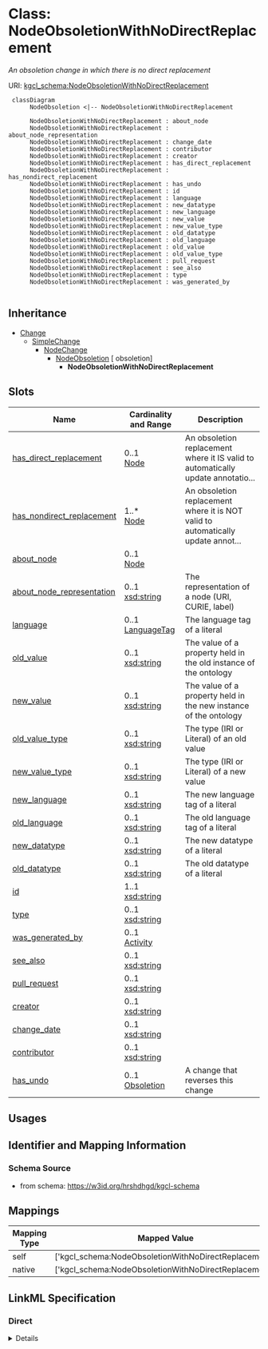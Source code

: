 # Class: NodeObsoletionWithNoDirectReplacement
_An obsoletion change in which there is no direct replacement_





URI: [kgcl_schema:NodeObsoletionWithNoDirectReplacement](https://w3id.org/kgcl-schema/NodeObsoletionWithNoDirectReplacement)




```mermaid
 classDiagram
      NodeObsoletion <|-- NodeObsoletionWithNoDirectReplacement
      
      NodeObsoletionWithNoDirectReplacement : about_node
      NodeObsoletionWithNoDirectReplacement : about_node_representation
      NodeObsoletionWithNoDirectReplacement : change_date
      NodeObsoletionWithNoDirectReplacement : contributor
      NodeObsoletionWithNoDirectReplacement : creator
      NodeObsoletionWithNoDirectReplacement : has_direct_replacement
      NodeObsoletionWithNoDirectReplacement : has_nondirect_replacement
      NodeObsoletionWithNoDirectReplacement : has_undo
      NodeObsoletionWithNoDirectReplacement : id
      NodeObsoletionWithNoDirectReplacement : language
      NodeObsoletionWithNoDirectReplacement : new_datatype
      NodeObsoletionWithNoDirectReplacement : new_language
      NodeObsoletionWithNoDirectReplacement : new_value
      NodeObsoletionWithNoDirectReplacement : new_value_type
      NodeObsoletionWithNoDirectReplacement : old_datatype
      NodeObsoletionWithNoDirectReplacement : old_language
      NodeObsoletionWithNoDirectReplacement : old_value
      NodeObsoletionWithNoDirectReplacement : old_value_type
      NodeObsoletionWithNoDirectReplacement : pull_request
      NodeObsoletionWithNoDirectReplacement : see_also
      NodeObsoletionWithNoDirectReplacement : type
      NodeObsoletionWithNoDirectReplacement : was_generated_by
      

```





## Inheritance
* [Change](Change.md)
    * [SimpleChange](SimpleChange.md)
        * [NodeChange](NodeChange.md)
            * [NodeObsoletion](NodeObsoletion.md) [ obsoletion]
                * **NodeObsoletionWithNoDirectReplacement**



## Slots

| Name | Cardinality and Range  | Description  |
| ---  | ---  | --- |
| [has_direct_replacement](has_direct_replacement.md) | 0..1 <br/> [Node](Node.md)  | An obsoletion replacement where it IS valid to automatically update annotatio...  |
| [has_nondirect_replacement](has_nondirect_replacement.md) | 1..* <br/> [Node](Node.md)  | An obsoletion replacement where it is NOT valid to automatically update annot...  |
| [about_node](about_node.md) | 0..1 <br/> [Node](Node.md)  |   |
| [about_node_representation](about_node_representation.md) | 0..1 <br/> [xsd:string](xsd:string)  | The representation of a node (URI, CURIE, label)   |
| [language](language.md) | 0..1 <br/> [LanguageTag](LanguageTag.md)  | The language tag of a literal  |
| [old_value](old_value.md) | 0..1 <br/> [xsd:string](xsd:string)  | The value of a property held in the old instance of the ontology  |
| [new_value](new_value.md) | 0..1 <br/> [xsd:string](xsd:string)  | The value of a property held in the new instance of the ontology  |
| [old_value_type](old_value_type.md) | 0..1 <br/> [xsd:string](xsd:string)  | The type (IRI or Literal) of an old value  |
| [new_value_type](new_value_type.md) | 0..1 <br/> [xsd:string](xsd:string)  | The type (IRI or Literal) of a new value  |
| [new_language](new_language.md) | 0..1 <br/> [xsd:string](xsd:string)  | The new language tag of a literal  |
| [old_language](old_language.md) | 0..1 <br/> [xsd:string](xsd:string)  | The old language tag of a literal  |
| [new_datatype](new_datatype.md) | 0..1 <br/> [xsd:string](xsd:string)  | The new datatype of a literal  |
| [old_datatype](old_datatype.md) | 0..1 <br/> [xsd:string](xsd:string)  | The old datatype of a literal  |
| [id](id.md) | 1..1 <br/> [xsd:string](xsd:string)  |   |
| [type](type.md) | 0..1 <br/> [xsd:string](xsd:string)  |   |
| [was_generated_by](was_generated_by.md) | 0..1 <br/> [Activity](Activity.md)  |   |
| [see_also](see_also.md) | 0..1 <br/> [xsd:string](xsd:string)  |   |
| [pull_request](pull_request.md) | 0..1 <br/> [xsd:string](xsd:string)  |   |
| [creator](creator.md) | 0..1 <br/> [xsd:string](xsd:string)  |   |
| [change_date](change_date.md) | 0..1 <br/> [xsd:string](xsd:string)  |   |
| [contributor](contributor.md) | 0..1 <br/> [xsd:string](xsd:string)  |   |
| [has_undo](has_undo.md) | 0..1 <br/> [Obsoletion](Obsoletion.md)  | A change that reverses this change  |


## Usages



## Identifier and Mapping Information







### Schema Source


* from schema: https://w3id.org/hrshdhgd/kgcl-schema







## Mappings

| Mapping Type | Mapped Value |
| ---  | ---  |
| self | ['kgcl_schema:NodeObsoletionWithNoDirectReplacement'] |
| native | ['kgcl_schema:NodeObsoletionWithNoDirectReplacement'] |


## LinkML Specification

<!-- TODO: investigate https://stackoverflow.com/questions/37606292/how-to-create-tabbed-code-blocks-in-mkdocs-or-sphinx -->

### Direct

<details>
```yaml
name: node obsoletion with no direct replacement
description: An obsoletion change in which there is no direct replacement
from_schema: https://w3id.org/hrshdhgd/kgcl-schema
rank: 1000
is_a: node obsoletion
slot_usage:
  has nondirect replacement:
    name: has nondirect replacement
    domain_of:
    - node obsoletion
    - node obsoletion
    required: true
  change description:
    name: change description
    string_serialization: obsoleting {about node} considering {has nondirect replacement}

```
</details>

### Induced

<details>
```yaml
name: node obsoletion with no direct replacement
description: An obsoletion change in which there is no direct replacement
from_schema: https://w3id.org/hrshdhgd/kgcl-schema
rank: 1000
is_a: node obsoletion
slot_usage:
  has nondirect replacement:
    name: has nondirect replacement
    domain_of:
    - node obsoletion
    - node obsoletion
    required: true
  change description:
    name: change description
    string_serialization: obsoleting {about node} considering {has nondirect replacement}
attributes:
  has direct replacement:
    name: has direct replacement
    description: An obsoletion replacement where it IS valid to automatically update
      annotations/edges pointing at the node with its direct replacement
    comments:
    - if a node obsoletion C, C about N1, and C has direct replacement N2, and there
      exists an edge with an edge property referencing N1, it is possible to replace
      with N2
    - if a node obsoletion C C about N1, and Chas direct replacement N2, then N1 IAO:0100001
      N2
    from_schema: https://w3id.org/hrshdhgd/kgcl-schema
    close_mappings:
    - IAO:0100001
    rank: 1000
    multivalued: false
    alias: has_direct_replacement
    owner: node obsoletion with no direct replacement
    domain_of:
    - node obsoletion
    range: node
  has nondirect replacement:
    name: has nondirect replacement
    description: An obsoletion replacement where it is NOT valid to automatically
      update annotations/edges pointing at the node with its direct replacement
    from_schema: https://w3id.org/hrshdhgd/kgcl-schema
    rank: 1000
    multivalued: true
    alias: has_nondirect_replacement
    owner: node obsoletion with no direct replacement
    domain_of:
    - node obsoletion
    - node obsoletion
    range: node
    required: true
  about node:
    name: about node
    from_schema: https://w3id.org/hrshdhgd/kgcl-schema
    rank: 1000
    is_a: about
    multivalued: false
    alias: about_node
    owner: node obsoletion with no direct replacement
    domain_of:
    - node change
    range: node
  about node representation:
    name: about node representation
    description: 'The representation of a node (URI, CURIE, label) '
    deprecated: no longer required
    from_schema: https://w3id.org/hrshdhgd/kgcl-schema
    rank: 1000
    alias: about_node_representation
    owner: node obsoletion with no direct replacement
    domain_of:
    - node change
    range: string
  language:
    name: language
    description: The language tag of a literal
    from_schema: https://w3id.org/hrshdhgd/kgcl-schema
    rank: 1000
    alias: language
    owner: node obsoletion with no direct replacement
    domain_of:
    - edge change
    - node change
    - new synonym
    - node creation
    range: language tag
  old value:
    name: old value
    description: The value of a property held in the old instance of the ontology
    from_schema: https://w3id.org/hrshdhgd/kgcl-schema
    rank: 1000
    alias: old_value
    owner: node obsoletion with no direct replacement
    domain_of:
    - simple change
    - node rename
    - set language for name
    - remove synonym
    - synonym replacement
    - synonym predicate change
    - remove text definition
    - text definition replacement
    range: string
  new value:
    name: new value
    description: The value of a property held in the new instance of the ontology
    from_schema: https://w3id.org/hrshdhgd/kgcl-schema
    rank: 1000
    alias: new_value
    owner: node obsoletion with no direct replacement
    domain_of:
    - simple change
    - node rename
    - set language for name
    - new synonym
    - synonym replacement
    - synonym predicate change
    - new text definition
    - text definition replacement
    range: string
  old value type:
    name: old value type
    description: The type (IRI or Literal) of an old value
    deprecated: no longer required
    from_schema: https://w3id.org/hrshdhgd/kgcl-schema
    rank: 1000
    alias: old_value_type
    owner: node obsoletion with no direct replacement
    domain_of:
    - simple change
    range: string
  new value type:
    name: new value type
    description: The type (IRI or Literal) of a new value
    deprecated: no longer required
    from_schema: https://w3id.org/hrshdhgd/kgcl-schema
    rank: 1000
    alias: new_value_type
    owner: node obsoletion with no direct replacement
    domain_of:
    - simple change
    range: string
  new language:
    name: new language
    description: The new language tag of a literal
    from_schema: https://w3id.org/hrshdhgd/kgcl-schema
    rank: 1000
    alias: new_language
    owner: node obsoletion with no direct replacement
    domain_of:
    - simple change
    - node rename
    range: string
  old language:
    name: old language
    description: The old language tag of a literal
    from_schema: https://w3id.org/hrshdhgd/kgcl-schema
    rank: 1000
    alias: old_language
    owner: node obsoletion with no direct replacement
    domain_of:
    - simple change
    - node rename
    range: string
  new datatype:
    name: new datatype
    description: The new datatype of a literal
    from_schema: https://w3id.org/hrshdhgd/kgcl-schema
    rank: 1000
    alias: new_datatype
    owner: node obsoletion with no direct replacement
    domain_of:
    - simple change
    range: string
  old datatype:
    name: old datatype
    description: The old datatype of a literal
    from_schema: https://w3id.org/hrshdhgd/kgcl-schema
    rank: 1000
    alias: old_datatype
    owner: node obsoletion with no direct replacement
    domain_of:
    - simple change
    range: string
  id:
    name: id
    from_schema: https://w3id.org/kgcl_schema/basics
    rank: 1000
    identifier: true
    alias: id
    owner: node obsoletion with no direct replacement
    domain_of:
    - change
    - activity
    - agent
    - node
    range: string
  type:
    name: type
    from_schema: https://w3id.org/hrshdhgd/kgcl-schema
    rank: 1000
    slot_uri: rdf:type
    designates_type: true
    alias: type
    owner: node obsoletion with no direct replacement
    domain_of:
    - change
    range: string
  was generated by:
    name: was generated by
    from_schema: https://w3id.org/kgcl_schema/prov
    rank: 1000
    slot_uri: prov:wasGeneratedBy
    alias: was_generated_by
    owner: node obsoletion with no direct replacement
    domain_of:
    - change
    range: activity
  see also:
    name: see also
    from_schema: https://w3id.org/hrshdhgd/kgcl-schema
    rank: 1000
    slot_uri: rdfs:seeAlso
    alias: see_also
    owner: node obsoletion with no direct replacement
    domain_of:
    - change
    range: string
  pull request:
    name: pull request
    from_schema: https://w3id.org/hrshdhgd/kgcl-schema
    rank: 1000
    alias: pull_request
    owner: node obsoletion with no direct replacement
    domain_of:
    - change
    range: string
  creator:
    name: creator
    from_schema: https://w3id.org/hrshdhgd/kgcl-schema
    rank: 1000
    slot_uri: dcterms:creator
    alias: creator
    owner: node obsoletion with no direct replacement
    domain_of:
    - change
    range: string
  change date:
    name: change date
    from_schema: https://w3id.org/hrshdhgd/kgcl-schema
    rank: 1000
    slot_uri: dcterms:date
    alias: change_date
    owner: node obsoletion with no direct replacement
    domain_of:
    - change
    range: string
  contributor:
    name: contributor
    from_schema: https://w3id.org/hrshdhgd/kgcl-schema
    rank: 1000
    slot_uri: dcterms:creator
    alias: contributor
    owner: node obsoletion with no direct replacement
    domain_of:
    - change
    range: string
  has undo:
    name: has undo
    description: A change that reverses this change
    from_schema: https://w3id.org/hrshdhgd/kgcl-schema
    rank: 1000
    domain: change
    multivalued: false
    alias: has_undo
    owner: node obsoletion with no direct replacement
    domain_of:
    - change
    range: obsoletion

```
</details>